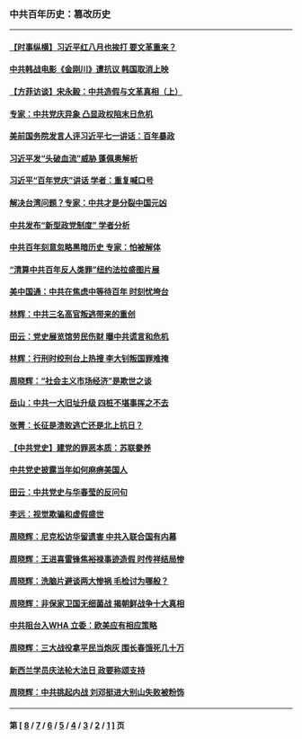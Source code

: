 ### 中共百年历史：篡改历史
---
#### [【时事纵横】习近平红八月也挨打 要文革重来？](../../pages/nf1176115/n13231393.md?10110430) 
#### [中共韩战电影《金刚川》遭抗议 韩国取消上映](../../pages/nf1176115/n13219114.md?10110430) 
#### [【方菲访谈】宋永毅：中共造假与文革真相（上）](../../pages/nf1176115/n13200760.md?10110430) 
#### [专家：中共党庆异象 凸显政权陷末日危机](../../pages/nf1176115/n13067084.md?10110430) 
#### [美前国务院发言人评习近平七一讲话：百年暴政](../../pages/nf1176115/n13066986.md?10110430) 
#### [习近平发“头破血流”威胁 蓬佩奥解析](../../pages/nf1176115/n13063604.md?10110430) 
#### [习近平“百年党庆”讲话 学者：重复喊口号](../../pages/nf1176115/n13061411.md?10110430) 
#### [解决台湾问题？专家：中共才是分裂中国元凶](../../pages/nf1176115/n13060811.md?10110430) 
#### [中共发布“新型政党制度” 学者分析](../../pages/nf1176115/n13056354.md?10110430) 
#### [中共百年刻意忽略黑暗历史 专家：怕被解体](../../pages/nf1176115/n13056056.md?10110430) 
#### [“清算中共百年反人类罪”纽约法拉盛图片展](../../pages/nf1176115/n13052220.md?10110430) 
#### [美中国通：中共在焦虑中等待百年 时刻忧垮台](../../pages/nf1176115/n13048820.md?10110430) 
#### [林辉：中共三名高官叛逃带来的重创](../../pages/nf1176115/n13035206.md?10110430) 
#### [田云：党史展览馆劳民伤财 曝中共谎言和危机](../../pages/nf1176115/n13033900.md?10110430) 
#### [林辉：行刑时绞刑台上热搜 李大钊叛国罪难掩](../../pages/nf1176115/n13031965.md?10110430) 
#### [周晓辉：“社会主义市场经济”是欺世之谈](../../pages/nf1176115/n13024090.md?10110430) 
#### [岳山：中共一大旧址升级 四桩不堪事挥之不去](../../pages/nf1176115/n13021697.md?10110430) 
#### [张菁：长征是溃败逃亡还是北上抗日？](../../pages/nf1176115/n13020585.md?10110430) 
#### [【中共党史】建党的罪恶本质：苏联豢养](../../pages/nf1176115/n13011888.md?10110430) 
#### [中共党史披露当年如何麻痹美国人](../../pages/nf1176115/n12966400.md?10110430) 
#### [田云：中共党史与华春莹的反问句](../../pages/nf1176115/n12765178.md?10110430) 
#### [李远：视觉欺骗和虚假盛世](../../pages/nf1176115/n12993376.md?10110430) 
#### [周晓辉：尼克松访华留遗害 中共入联合国有内幕](../../pages/nf1176115/n12991422.md?10110430) 
#### [周晓辉：王进喜雷锋焦裕禄事迹造假 时传祥结局惨](../../pages/nf1176115/n12985497.md?10110430) 
#### [周晓辉：洗脑片避谈两大惨祸 毛检讨为哪般？](../../pages/nf1176115/n12971285.md?10110430) 
#### [周晓辉：非保家卫国无细菌战 揭朝鲜战争十大真相](../../pages/nf1176115/n12954161.md?10110430) 
#### [中共阻台入WHA 立委：欧美应有相应策略](../../pages/nf1176115/n12939343.md?10110430) 
#### [周晓辉：三大战役拿平民当炮灰 围长春饿死几十万](../../pages/nf1176115/n12934921.md?10110430) 
#### [新西兰学员庆法轮大法日 政要称颂支持](../../pages/nf1176115/n12932715.md?10110430) 
#### [周晓辉：中共挑起内战 刘邓挺进大别山失败被粉饰](../../pages/nf1176115/n12929004.md?10110430) 

---
#### 第 [ [8](./8.md?10110430) / [7](./7.md?10110430) / [6](./6.md?10110430) / [5](./5.md?10110430) / [4](./4.md?10110430) / [3](./3.md?10110430) / [2](./2.md?10110430) / [1](./1.md?10110430) ] 页
